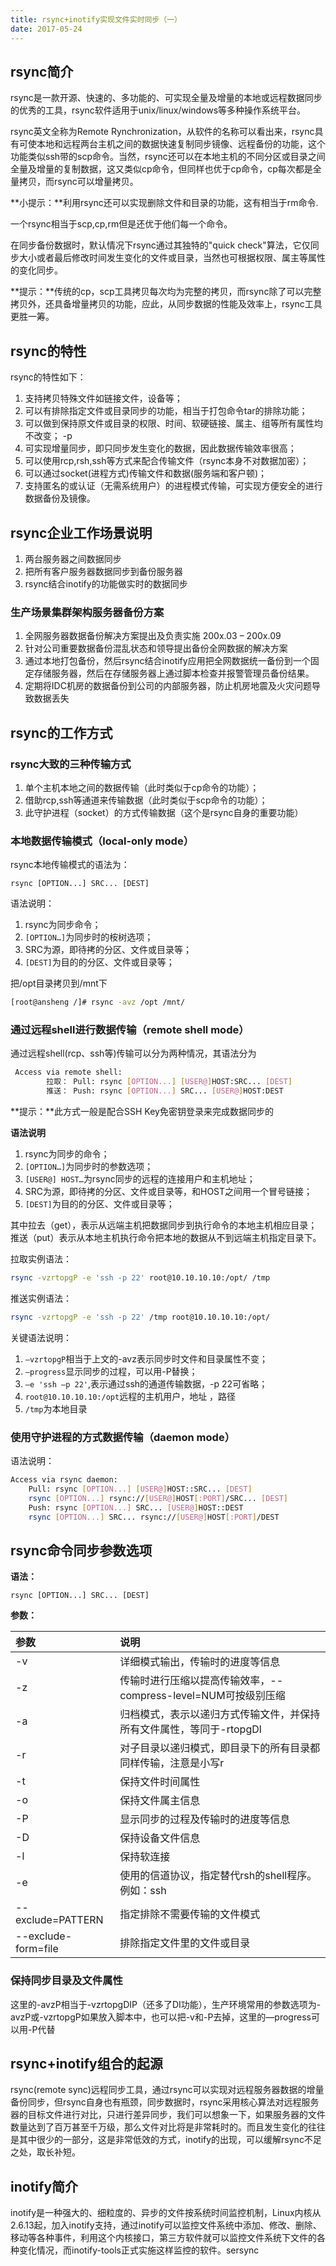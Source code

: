 ```yaml
---
title: rsync+inotify实现文件实时同步（一）
date: 2017-05-24
---
```


## rsync简介

rsync是一款开源、快速的、多功能的、可实现全量及增量的本地或远程数据同步的优秀的工具，rsync软件适用于unix/linux/windows等多种操作系统平台。

rsync英文全称为Remote Rynchronization，从软件的名称可以看出来，rsync具有可使本地和远程两台主机之间的数据快速复制同步镜像、远程备份的功能，这个功能类似ssh带的scp命令。当然，rsync还可以在本地主机的不同分区或目录之间全量及增量的复制数据，这又类似cp命令，但同样也优于cp命令，cp每次都是全量拷贝，而rsync可以增量拷贝。

**小提示：**利用rsync还可以实现删除文件和目录的功能，这有相当于rm命令.

一个rsync相当于scp,cp,rm但是还优于他们每一个命令。

在同步备份数据时，默认情况下rsync通过其独特的"quick check"算法，它仅同步大小或者最后修改时间发生变化的文件或目录，当然也可根据权限、属主等属性的变化同步。

**提示：**传统的cp，scp工具拷贝每次均为完整的拷贝，而rsync除了可以完整拷贝外，还具备增量拷贝的功能，应此，从同步数据的性能及效率上，rsync工具更胜一筹。

## rsync的特性

rsync的特性如下：

1. 支持拷贝特殊文件如链接文件，设备等；
2. 可以有排除指定文件或目录同步的功能，相当于打包命令tar的排除功能；
3. 可以做到保持原文件或目录的权限、时间、软硬链接、属主、组等所有属性均不改变； -p
4. 可实现增量同步，即只同步发生变化的数据，因此数据传输效率很高；
5. 可以使用rcp,rsh,ssh等方式来配合传输文件（rsync本身不对数据加密）；
6. 可以通过socket(进程方式)传输文件和数据(服务端和客户顿)；
7. 支持匿名的或认证（无需系统用户）的进程模式传输，可实现方便安全的进行数据备份及镜像。

## rsync企业工作场景说明

1. 两台服务器之间数据同步
2. 把所有客户服务器数据同步到备份服务器
3. rsync结合inotify的功能做实时的数据同步

### 生产场景集群架构服务器备份方案

1. 全网服务器数据备份解决方案提出及负责实施 200x.03 – 200x.09
2. 针对公司重要数据备份混乱状态和领导提出备份全网数据的解决方案
3. 通过本地打包备份，然后rsync结合inotify应用把全网数据统一备份到一个固定存储服务器，然后在存储服务器上通过脚本检查并报警管理员备份结果。
4. 定期将IDC机房的数据备份到公司的内部服务器，防止机房地震及火灾问题导致数据丢失


## rsync的工作方式

### rsync大致的三种传输方式

1. 单个主机本地之间的数据传输（此时类似于cp命令的功能）；
2. 借助rcp,ssh等通道来传输数据（此时类似于scp命令的功能）；
3. 此守护进程（socket）的方式传输数据（这个是rsync自身的重要功能）

### 本地数据传输模式（local-only mode）

rsync本地传输模式的语法为：

    rsync [OPTION...] SRC... [DEST]

语法说明：

1. rsync为同步命令；
2. `[OPTION…]`为同步时的桉树选项；
3. SRC为源，即待拷的分区、文件或目录等；
4. `[DEST]`为目的的分区、文件或目录等；


把/opt目录拷贝到/mnt下

```bash
[root@ansheng /]# rsync -avz /opt /mnt/
```

### 通过远程shell进行数据传输（remote shell mode）

通过远程shell(rcp、ssh等)传输可以分为两种情况，其语法分为

```bash
 Access via remote shell:
        拉取： Pull: rsync [OPTION...] [USER@]HOST:SRC... [DEST]
        推送： Push: rsync [OPTION...] SRC... [USER@]HOST:DEST
```

**提示：**此方式一般是配合SSH Key免密钥登录来完成数据同步的

**语法说明**

1. rsync为同步的命令；
2. `[OPTION…]`为同步时的参数选项；
3. `[USER@] HOST…`为rsync同步的远程的连接用户和主机地址；
4. SRC为源，即待拷的分区、文件或目录等，和HOST之间用一个冒号链接；
5. `[DEST]`为目的的分区、文件或目录等；

其中拉去（get），表示从远端主机把数据同步到执行命令的本地主机相应目录；推送（put）表示从本地主机执行命令把本地的数据从不到远端主机指定目录下。

拉取实例语法：

```bash
rsync -vzrtopgP -e 'ssh -p 22' root@10.10.10.10:/opt/ /tmp
```

推送实例语法：

```bash
rsync -vzrtopgP -e 'ssh -p 22' /tmp root@10.10.10.10:/opt/
```
关键语法说明：

1. `–vzrtopgP`相当于上文的-avz表示同步时文件和目录属性不变；
2. `–progress`显示同步的过程，可以用-P替换；
3. `–e 'ssh –p 22'`,表示通过ssh的通道传输数据，-p 22可省略；
4. `root@10.10.10.10:/opt`远程的主机用户，地址 ，路径
5. `/tmp`为本地目录

### 使用守护进程的方式数据传输（daemon mode）


语法说明：

```bash
Access via rsync daemon:
	Pull: rsync [OPTION...] [USER@]HOST::SRC... [DEST]
	rsync [OPTION...] rsync://[USER@]HOST[:PORT]/SRC... [DEST]
	Push: rsync [OPTION...] SRC... [USER@]HOST::DEST
	rsync [OPTION...] SRC... rsync://[USER@]HOST[:PORT]/DEST
```

## rsync命令同步参数选项

**语法：**

 `rsync [OPTION...] SRC... [DEST]`

**参数：**

|参数|说明|
|:--|:--|
|-v|详细模式输出，传输时的进度等信息|
|-z|传输时进行压缩以提高传输效率，--compress-level=NUM可按级别压缩|
|-a|归档模式，表示以递归方式传输文件，并保持所有文件属性，等同于-rtopgDl|
|-r|对子目录以递归模式，即目录下的所有目录都同样传输，注意是小写r|
|-t|保持文件时间属性|
|-o|保持文件属主信息|
|-P|显示同步的过程及传输时的进度等信息|
|-D|保持设备文件信息|
|-l|保持软连接|
|-e|使用的信道协议，指定替代rsh的shell程序。例如：ssh|
|--exclude=PATTERN|指定排除不需要传输的文件模式|
|--exclude-form=file|排除指定文件里的文件或目录|

### 保持同步目录及文件属性

这里的-avzP相当于-vzrtopgDIP（还多了DI功能），生产环境常用的参数选项为-avzP或-vzrtopgP如果放入脚本中，也可以把-v和-P去掉，这里的—progress可以用-P代替

## rsync+inotify组合的起源

rsync(remote sync)远程同步工具，通过rsync可以实现对远程服务器数据的增量备份同步，但rsync自身也有瓶颈，同步数据时，rsync采用核心算法对远程服务器的目标文件进行对比，只进行差异同步，我们可以想象一下，如果服务器的文件数量达到了百万甚至千万级，那么文件对比将是非常耗时的。而且发生变化的往往是其中很少的一部分，这是非常低效的方式，inotify的出现，可以缓解rsync不足之处，取长补短。

## inotify简介

inotify是一种强大的、细粒度的、异步的文件按系统时间监控机制，Linux内核从2.6.13起，加入inotify支持，通过inotify可以监控文件系统中添加、修改、删除、移动等各种事件，利用这个内核接口，第三方软件就可以监控文件系统下文件的各种变化情况，而inotify-tools正式实施这样监控的软件。sersync